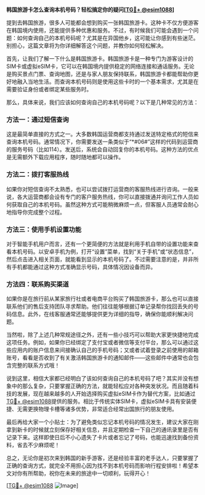 **韩国旅游卡怎么查询本机号码？轻松搞定你的疑问[[TG💪+ @esim1088](https://t.me/s/esim1088)]**

提到去韩国旅游，很多人可能都会想到购买一张韩国旅游卡。这种卡不仅方便游客在韩国境内使用，还能提供多种优惠和服务。不过，有时候我们可能会遇到一个问题：如何查询自己的本机号码呢？尤其是在异国他乡，这可能让你感到有些迷茫。别担心，这篇文章将为你详细解答这个问题，并教你如何轻松解决。

首先，让我们了解一下什么是韩国旅游卡。韩国旅游卡是一种专门为游客设计的SIM卡或虚拟eSIM卡，它可以在韩国境内提供稳定的网络连接和通话服务。无论是购买景点门票、查询地图，还是与家人朋友保持联系，韩国旅游卡都能帮助你更好地融入当地生活。而查询本机号码则是使用这些卡时的一个基本需求，尤其是在需要验证身份或者绑定某些服务时。

那么，具体来说，我们应该如何查询自己的本机号码呢？以下是几种常见的方法：

### 方法一：通过短信查询

这是最简单直接的方式之一。大多数韩国运营商都支持通过发送特定格式的短信来查询本机号码。通常情况下，你需要发送一条类似于“*#06#”这样的代码到运营商的服务号码（比如114）。发送后，系统会自动回复你的本机号码。这种方法的优点是无需额外下载应用程序，随时随地都可以操作。

### 方法二：拨打客服热线

如果你对短信查询不太熟悉，也可以尝试拨打运营商的客服热线进行咨询。一般来说，各大运营商都会设有专门的客户服务热线，你可以直接拨通并询问工作人员如何获取自己的本机号码。虽然这种方式可能稍微麻烦一点，但客服人员通常会耐心地指导你完成整个过程。

### 方法三：使用手机设置功能

对于智能手机用户而言，还有一个更简便的方法就是利用手机自带的设置功能来查看本机号码。以安卓手机为例，打开“设置”菜单，找到“关于手机”或“状态信息”，然后点击进入相关页面，就能看到显示的本机号码了。不过需要注意的是，并非所有手机都能通过这种方式准确显示号码，具体情况因设备而异。

### 方法四：联系购买渠道

如果你是在旅行前从某家旅行社或者电商平台购买了韩国旅游卡，那么也可以直接联系他们的售后支持团队寻求帮助。他们往往能够根据订单记录帮你找回丢失的号码信息。此外，在线客服通常还能够提供更为详细的指导，确保你能顺利解决问题。

当然啦，除了上述几种常规途径之外，还有一些小技巧可以帮助大家更快捷地完成这项任务。例如，如果你已经绑定了支付宝或者微信等支付平台，那么可以通过这些应用内的账户信息来间接确认自己的手机号码；又或者试着登录之前使用的邮箱账号，看看是否收到了有关激活韩国旅游卡的通知邮件——这些邮件中通常也会包含完整的联系方式哦！

说到这里，相信大家都已经明白了该如何查询自己的本机号码了吧？其实并没有想象中的那么复杂，只要掌握正确的方法，就能轻松应对各种突发状况。而且随着科技的发展，现在越来越多的人开始选择购买虚拟eSIM卡作为替代方案，比如通过[TG💪+ @esim1088](https://t.me/s/esim1088)提供的服务。相比于传统实体SIM卡，虚拟eSIM卡具有安装便捷、无需更换物理卡槽等诸多优势，非常适合经常出国旅行的朋友使用。

最后再给大家一个小贴士：为了避免类似忘记本机号码的情况发生，建议大家在刚拿到新卡的时候就立刻保存好相关信息，并且定期检查一下自己的通讯录里是否有记录下来。这样即使日后不小心遗失了卡片或者忘记了号码，也能迅速找到备份资料，省去不少麻烦呢！

总之，无论你是初次来到韩国的新手游客，还是经验丰富的老手达人，只要掌握了正确的查询方式，就完全不用担心因为找不到本机号码而影响行程安排啦！希望本文对你有所帮助，祝你在未来的旅途中一切顺利，玩得开心！

[[TG💪+ @esim1088](https://t.me/s/esim1088) ![Image](https://i.postimg.cc/4NQfJmqS/Snipaste-2025-05-13-00-14-12.png)]